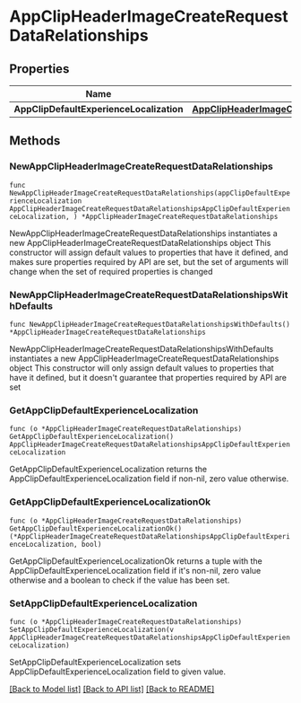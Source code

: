 # AppClipHeaderImageCreateRequestDataRelationships

## Properties

Name | Type | Description | Notes
------------ | ------------- | ------------- | -------------
**AppClipDefaultExperienceLocalization** | [**AppClipHeaderImageCreateRequestDataRelationshipsAppClipDefaultExperienceLocalization**](AppClipHeaderImageCreateRequestDataRelationshipsAppClipDefaultExperienceLocalization.md) |  | 

## Methods

### NewAppClipHeaderImageCreateRequestDataRelationships

`func NewAppClipHeaderImageCreateRequestDataRelationships(appClipDefaultExperienceLocalization AppClipHeaderImageCreateRequestDataRelationshipsAppClipDefaultExperienceLocalization, ) *AppClipHeaderImageCreateRequestDataRelationships`

NewAppClipHeaderImageCreateRequestDataRelationships instantiates a new AppClipHeaderImageCreateRequestDataRelationships object
This constructor will assign default values to properties that have it defined,
and makes sure properties required by API are set, but the set of arguments
will change when the set of required properties is changed

### NewAppClipHeaderImageCreateRequestDataRelationshipsWithDefaults

`func NewAppClipHeaderImageCreateRequestDataRelationshipsWithDefaults() *AppClipHeaderImageCreateRequestDataRelationships`

NewAppClipHeaderImageCreateRequestDataRelationshipsWithDefaults instantiates a new AppClipHeaderImageCreateRequestDataRelationships object
This constructor will only assign default values to properties that have it defined,
but it doesn't guarantee that properties required by API are set

### GetAppClipDefaultExperienceLocalization

`func (o *AppClipHeaderImageCreateRequestDataRelationships) GetAppClipDefaultExperienceLocalization() AppClipHeaderImageCreateRequestDataRelationshipsAppClipDefaultExperienceLocalization`

GetAppClipDefaultExperienceLocalization returns the AppClipDefaultExperienceLocalization field if non-nil, zero value otherwise.

### GetAppClipDefaultExperienceLocalizationOk

`func (o *AppClipHeaderImageCreateRequestDataRelationships) GetAppClipDefaultExperienceLocalizationOk() (*AppClipHeaderImageCreateRequestDataRelationshipsAppClipDefaultExperienceLocalization, bool)`

GetAppClipDefaultExperienceLocalizationOk returns a tuple with the AppClipDefaultExperienceLocalization field if it's non-nil, zero value otherwise
and a boolean to check if the value has been set.

### SetAppClipDefaultExperienceLocalization

`func (o *AppClipHeaderImageCreateRequestDataRelationships) SetAppClipDefaultExperienceLocalization(v AppClipHeaderImageCreateRequestDataRelationshipsAppClipDefaultExperienceLocalization)`

SetAppClipDefaultExperienceLocalization sets AppClipDefaultExperienceLocalization field to given value.



[[Back to Model list]](../README.md#documentation-for-models) [[Back to API list]](../README.md#documentation-for-api-endpoints) [[Back to README]](../README.md)


